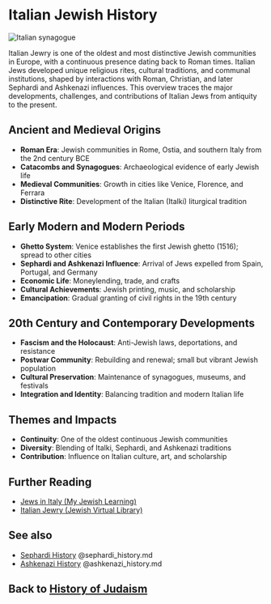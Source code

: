 # Italian Jewish History

![Italian synagogue](italian_jewry.jpg)

Italian Jewry is one of the oldest and most distinctive Jewish communities in Europe, with a continuous presence dating back to Roman times. Italian Jews developed unique religious rites, cultural traditions, and communal institutions, shaped by interactions with Roman, Christian, and later Sephardi and Ashkenazi influences. This overview traces the major developments, challenges, and contributions of Italian Jews from antiquity to the present.

## Ancient and Medieval Origins

- **Roman Era**: Jewish communities in Rome, Ostia, and southern Italy from the 2nd century BCE
- **Catacombs and Synagogues**: Archaeological evidence of early Jewish life
- **Medieval Communities**: Growth in cities like Venice, Florence, and Ferrara
- **Distinctive Rite**: Development of the Italian (Italki) liturgical tradition

## Early Modern and Modern Periods

- **Ghetto System**: Venice establishes the first Jewish ghetto (1516); spread to other cities
- **Sephardi and Ashkenazi Influence**: Arrival of Jews expelled from Spain, Portugal, and Germany
- **Economic Life**: Moneylending, trade, and crafts
- **Cultural Achievements**: Jewish printing, music, and scholarship
- **Emancipation**: Gradual granting of civil rights in the 19th century

## 20th Century and Contemporary Developments

- **Fascism and the Holocaust**: Anti-Jewish laws, deportations, and resistance
- **Postwar Community**: Rebuilding and renewal; small but vibrant Jewish population
- **Cultural Preservation**: Maintenance of synagogues, museums, and festivals
- **Integration and Identity**: Balancing tradition and modern Italian life

## Themes and Impacts

- **Continuity**: One of the oldest continuous Jewish communities
- **Diversity**: Blending of Italki, Sephardi, and Ashkenazi traditions
- **Contribution**: Influence on Italian culture, art, and scholarship

## Further Reading
- [Jews in Italy (My Jewish Learning)](https://www.myjewishlearning.com/article/jews-in-italy/)
- [Italian Jewry (Jewish Virtual Library)](https://www.jewishvirtuallibrary.org/italian-jewry)

## See also
- [Sephardi History](./sephardi_history.md) @sephardi_history.md
- [Ashkenazi History](./ashkenazi_history.md) @ashkenazi_history.md

## Back to [History of Judaism](./README.md)
